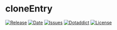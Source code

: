 # cloneEntry

[![Release](https://img.shields.io/github/v/release/franck-paul/cloneEntry)](https://github.com/franck-paul/cloneEntry/releases)
[![Date](https://img.shields.io/github/release-date/franck-paul/cloneEntry)](https://github.com/franck-paul/cloneEntry/releases)
[![Issues](https://img.shields.io/github/issues/franck-paul/cloneEntry)](https://github.com/franck-paul/cloneEntry/issues)
[![Dotaddict](https://img.shields.io/badge/dotaddict-official-green.svg)](https://plugins.dotaddict.org/dc2/details/cloneEntry)
[![License](https://img.shields.io/github/license/franck-paul/cloneEntry)](https://github.com/franck-paul/cloneEntry/blob/master/LICENSE)


